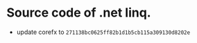 <!--自述文件-->

# Source code of .net linq.

- update corefx to `271138bc0625ff82b1d1b5cb115a309130d8202e`
